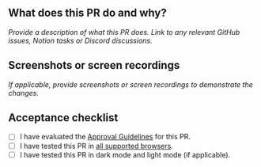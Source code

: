 ## What does this PR do and why?

_Provide a description of what this PR does. Link to any relevant GitHub issues, Notion tasks or Discord discussions._

## Screenshots or screen recordings

_If applicable, provide screenshots or screen recordings to demonstrate the changes._

## Acceptance checklist

- [ ] I have evaluated the [Approval Guidelines](https://github.com/jbx-protocol/juice-interface/blob/main/CONTRIBUTING.md#approval-guidelines) for this PR.
- [ ] I have tested this PR in [all supported browsers](https://github.com/jbx-protocol/juice-interface/blob/main/CONTRIBUTING.md#supported-browsers).
- [ ] I have tested this PR in dark mode and light mode (if applicable).
